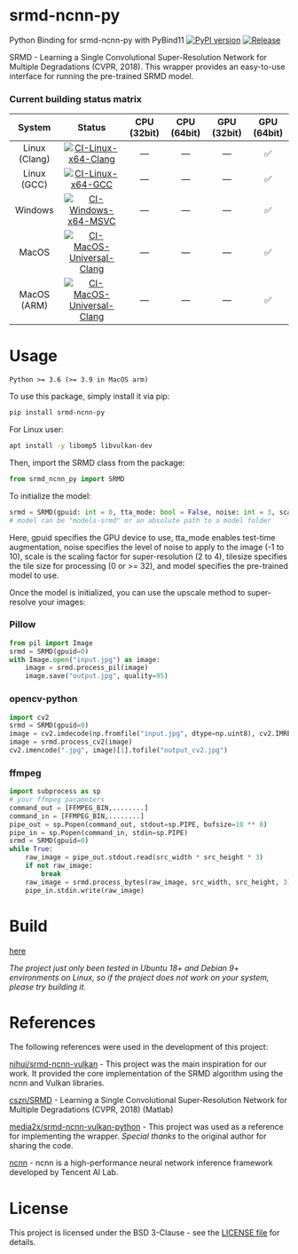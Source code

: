 # srmd-ncnn-py
Python Binding for srmd-ncnn-py with PyBind11 [![PyPI version](https://badge.fury.io/py/srmd-ncnn-py.svg?123456)](https://badge.fury.io/py/srmd-ncnn-py?123456)  [![Release](https://github.com/Tohrusky/srmd-ncnn-py/actions/workflows/Release.yml/badge.svg)](https://github.com/Tohrusky/srmd-ncnn-py/actions/workflows/Release.yml)

SRMD - Learning a Single Convolutional Super-Resolution Network for Multiple Degradations (CVPR, 2018).
This wrapper provides an easy-to-use interface for running the pre-trained SRMD model.

### Current building status matrix
| System        | Status                                                                                                                                                                                                                              | CPU (32bit)  |  CPU (64bit) | GPU (32bit)  | GPU (64bit)        |
|:-------------:|:-----------------------------------------------------------------------------------------------------------------------------------------------------------------------------------------------------------------------------------:|:------------:|:------------:|:------------:|:------------------:|
| Linux (Clang) | [![CI-Linux-x64-Clang](https://github.com/Tohrusky/srmd-ncnn-py/actions/workflows/CI-Linux-x64-Clang.yml/badge.svg)](https://github.com/Tohrusky/srmd-ncnn-py/actions/workflows/CI-Linux-x64-Clang.yml)                 | —            | —            | —            | :white_check_mark: |
| Linux (GCC)   | [![CI-Linux-x64-GCC](https://github.com/Tohrusky/srmd-ncnn-py/actions/workflows/CI-Linux-x64-GCC.yml/badge.svg)](https://github.com/Tohrusky/srmd-ncnn-py/actions/workflows/CI-Linux-x64-GCC.yml)                       | —            | —            | —            | :white_check_mark: |
| Windows       | [![CI-Windows-x64-MSVC](https://github.com/Tohrusky/srmd-ncnn-py/actions/workflows/CI-Windows-x64-MSVC.yml/badge.svg)](https://github.com/Tohrusky/srmd-ncnn-py/actions/workflows/CI-Windows-x64-MSVC.yml)              | —            | —            | —            | :white_check_mark: |
| MacOS         | [![CI-MacOS-Universal-Clang](https://github.com/Tohrusky/srmd-ncnn-py/actions/workflows/CI-MacOS-Universal-Clang.yml/badge.svg)](https://github.com/Tohrusky/srmd-ncnn-py/actions/workflows/CI-MacOS-Universal-Clang.yml) | —            | —            | —            | :white_check_mark: |
| MacOS (ARM)   | [![CI-MacOS-Universal-Clang](https://github.com/Tohrusky/srmd-ncnn-py/actions/workflows/CI-MacOS-Universal-Clang.yml/badge.svg)](https://github.com/Tohrusky/srmd-ncnn-py/actions/workflows/CI-MacOS-Universal-Clang.yml) | —            | —            | —            | :white_check_mark: |


# Usage
```Python >= 3.6 (>= 3.9 in MacOS arm)```

To use this package, simply install it via pip:
```sh
pip install srmd-ncnn-py
```
For Linux user:
```sh
apt install -y libomp5 libvulkan-dev
```
Then, import the SRMD class from the package:

```python
from srmd_ncnn_py import SRMD
```
To initialize the model:

```python
srmd = SRMD(gpuid: int = 0, tta_mode: bool = False, noise: int = 3, scale: int = 2, tilesize: int = 0, model: int = 0, **_kwargs)
# model can be "models-srmd" or an absolute path to a model folder
```
Here, gpuid specifies the GPU device to use, tta_mode enables test-time augmentation, noise specifies the level of noise to apply to the image (-1 to 10), scale is the scaling factor for super-resolution (2 to 4), tilesize specifies the tile size for processing (0 or >= 32), and model specifies the pre-trained model to use.

Once the model is initialized, you can use the upscale method to super-resolve your images:

### Pillow
```python
from pil import Image
srmd = SRMD(gpuid=0)
with Image.open("input.jpg") as image:
    image = srmd.process_pil(image)
    image.save("output.jpg", quality=95)
```

### opencv-python
```python
import cv2
srmd = SRMD(gpuid=0)
image = cv2.imdecode(np.fromfile("input.jpg", dtype=np.uint8), cv2.IMREAD_COLOR)
image = srmd.process_cv2(image)
cv2.imencode(".jpg", image)[1].tofile("output_cv2.jpg")
```

### ffmpeg
```python
import subprocess as sp
# your ffmpeg parameters
command_out = [FFMPEG_BIN,........] 
command_in = [FFMPEG_BIN,........]
pipe_out = sp.Popen(command_out, stdout=sp.PIPE, bufsize=10 ** 8)
pipe_in = sp.Popen(command_in, stdin=sp.PIPE)
srmd = SRMD(gpuid=0)
while True:
    raw_image = pipe_out.stdout.read(src_width * src_height * 3)
    if not raw_image:
        break
    raw_image = srmd.process_bytes(raw_image, src_width, src_height, 3)
    pipe_in.stdin.write(raw_image)
```

# Build
[here](https://github.com/Tohrusky/srmd-ncnn-py/blob/main/.github/workflows/Release.yml) 

*The project just only been tested in Ubuntu 18+ and Debian 9+ environments on Linux, so if the project does not work on your system, please try building it.*


# References
The following references were used in the development of this project:

[nihui/srmd-ncnn-vulkan](https://github.com/nihui/srmd-ncnn-vulkan) - This project was the main inspiration for our work. It provided the core implementation of the SRMD algorithm using the ncnn and Vulkan libraries.

[cszn/SRMD](https://github.com/cszn/SRMD) - Learning a Single Convolutional Super-Resolution Network for Multiple Degradations (CVPR, 2018) (Matlab)

[media2x/srmd-ncnn-vulkan-python](https://github.com/media2x/srmd-ncnn-vulkan-python) - This project was used as a reference for implementing the wrapper. *Special thanks* to the original author for sharing the code.

[ncnn](https://github.com/Tencent/ncnn) - ncnn is a high-performance neural network inference framework developed by Tencent AI Lab. 

# License
This project is licensed under the BSD 3-Clause - see the [LICENSE file](https://github.com/Tohrusky/srmd-ncnn-py/blob/main/LICENSE) for details.
